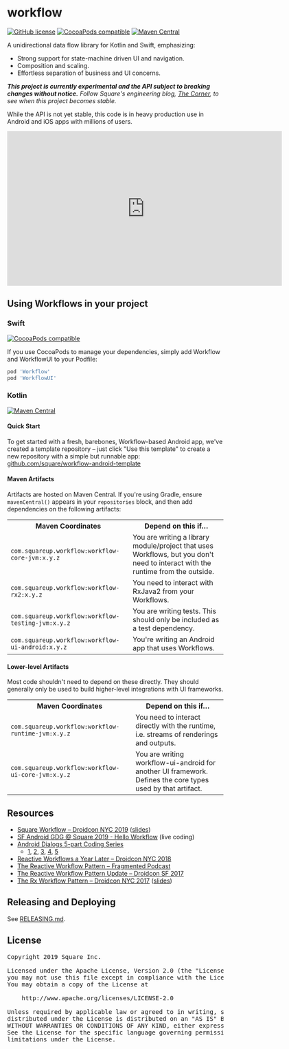 # workflow

[![GitHub license](https://img.shields.io/badge/license-Apache%20License%202.0-blue.svg?style=flat)](https://www.apache.org/licenses/LICENSE-2.0)
[![CocoaPods compatible](https://img.shields.io/cocoapods/v/Workflow.svg)](https://cocoapods.org/pods/Workflow)
[![Maven Central](https://img.shields.io/maven-central/v/com.squareup.workflow/workflow-core-jvm.svg?label=Maven%20Central)](https://search.maven.org/search?q=g:%22com.squareup.workflow%22)

A unidirectional data flow library for Kotlin and Swift, emphasizing:

* Strong support for state-machine driven UI and navigation.
* Composition and scaling.
* Effortless separation of business and UI concerns.

_**This project is currently experimental and the API subject to breaking changes without notice.**
Follow Square's engineering blog, [The Corner](https://developer.squareup.com/blog/), to see when
this project becomes stable._

While the API is not yet stable, this code is in heavy production use in Android and iOS
apps with millions of users.

<iframe title="vimeo-player" src="https://player.vimeo.com/video/362741019" width="640" height="360" frameborder="0" allowfullscreen></iframe>

## Using Workflows in your project

### Swift

[![CocoaPods compatible](https://img.shields.io/cocoapods/v/Workflow.svg)](https://cocoapods.org/pods/Workflow)

If you use CocoaPods to manage your dependencies, simply add Workflow and WorkflowUI to your
Podfile:

```ruby
pod 'Workflow'
pod 'WorkflowUI'
```

### Kotlin

[![Maven Central](https://img.shields.io/maven-central/v/com.squareup.workflow/workflow-core-jvm.svg?label=Maven%20Central)](https://search.maven.org/search?q=g:%22com.squareup.workflow%22)

#### Quick Start

To get started with a fresh, barebones, Workflow-based Android app, we've created a template
repository – just click "Use this template" to create a new repository with a simple but runnable
app: [github.com/square/workflow-android-template](https://github.com/square/workflow-android-template)

#### Maven Artifacts

Artifacts are hosted on Maven Central. If you're using Gradle, ensure `mavenCentral()` appears in
your `repositories` block, and then add dependencies on the following artifacts:

<table>
  <tr>
    <th>Maven Coordinates</th>
    <th>Depend on this if…</th>
  </tr>
  <tr>
    <td nowrap><code>com.squareup.workflow:workflow-core-jvm:x.y.z</code></td>
    <td>You are writing a library module/project that uses Workflows, but you don't need to interact
    with the runtime from the outside.</td>
  </tr>
  <tr>
    <td nowrap><code>com.squareup.workflow:workflow-rx2:x.y.z</code></td>
    <td>You need to interact with RxJava2 from your Workflows.</td>
  </tr>
  <tr>
    <td nowrap><code>com.squareup.workflow:workflow-testing-jvm:x.y.z</code></td>
    <td>You are writing tests. This should only be included as a test dependency.</td>
  </tr>
  <tr>
    <td nowrap><code>com.squareup.workflow:workflow-ui-android:x.y.z</code></td>
    <td>You're writing an Android app that uses Workflows.</td>
  </tr>
</table>

#### Lower-level Artifacts

Most code shouldn't need to depend on these directly. They should generally only be used to build
higher-level integrations with UI frameworks.

<table>
  <tr>
    <th>Maven Coordinates</th>
    <th>Depend on this if…</th>
  </tr>
  <tr>
    <td nowrap><code>com.squareup.workflow:workflow-runtime-jvm:x.y.z</code></td>
    <td>You need to interact directly with the runtime, i.e. streams of renderings and outputs.</td>
  </tr>
  <tr>
    <td nowrap><code>com.squareup.workflow:workflow-ui-core-jvm:x.y.z</code></td>
    <td>You are writing workflow-ui-android for another UI framework. Defines the core types used by
    that artifact.</td>
  </tr>
</table>

## Resources

* [Square Workflow – Droidcon NYC 2019](https://www.droidcon.com/media-detail?video=362741019) ([slides](https://docs.google.com/presentation/d/19-DkVCn-XawssyHQ_cboIX_s-Lf6rNg-ryAehA9xBVs))
* [SF Android GDG @ Square 2019 - Hello Workflow](https://www.youtube.com/watch?v=8PlYtfsgDKs)
  (live coding)
* [Android Dialogs 5-part Coding Series](https://twitter.com/chiuki/status/1100810374410956800)
  * [1](https://www.youtube.com/watch?v=JJ4-8AR5HhA),
    [2](https://www.youtube.com/watch?v=XB6frWBGvp0),
    [3](https://www.youtube.com/watch?v=NdFJMkT-t3c),
    [4](https://www.youtube.com/watch?v=aRxmyO6fwSs),
    [5](https://www.youtube.com/watch?v=aKaZa-1KN2M)
* [Reactive Workflows a Year Later – Droidcon NYC 2018](https://www.youtube.com/watch?v=cw9ZF9-ilac)
* [The Reactive Workflow Pattern – Fragmented Podcast](https://www.youtube.com/watch?v=mUBXgYnT7w0)
* [The Reactive Workflow Pattern Update – Droidcon SF 2017](https://www.youtube.com/watch?v=mvBVkU2mCF4)
* [The Rx Workflow Pattern – Droidcon NYC 2017](https://www.youtube.com/watch?v=KjoMnsc2lPo)
  ([slides](https://speakerdeck.com/rjrjr/reactive-workflows))

## Releasing and Deploying

See [RELEASING.md](RELEASING.md).

## License

<pre>
Copyright 2019 Square Inc.

Licensed under the Apache License, Version 2.0 (the "License");
you may not use this file except in compliance with the License.
You may obtain a copy of the License at

    http://www.apache.org/licenses/LICENSE-2.0

Unless required by applicable law or agreed to in writing, software
distributed under the License is distributed on an "AS IS" BASIS,
WITHOUT WARRANTIES OR CONDITIONS OF ANY KIND, either express or implied.
See the License for the specific language governing permissions and
limitations under the License.
</pre>
